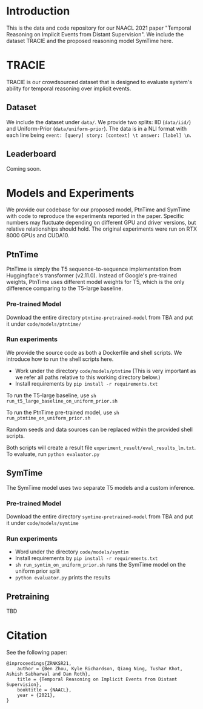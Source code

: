 # Introduction
This is the data and code repository for our NAACL 2021 paper "Temporal Reasoning on Implicit Events from Distant Supervision". 
We include the dataset TRACIE and the proposed reasoning model SymTime here.

# TRACIE
TRACIE is our crowdsourced dataset that is designed to evaluate system's ability for temporal reasoning over implicit events. 
## Dataset
We include the dataset under `data/`. We provide two splits: IID (`data/iid/`) and Uniform-Prior (`data/uniform-prior`).
The data is in a NLI format with each line being `event: [query] story: [context] \t answer: [label] \n`.
## Leaderboard
Coming soon.

# Models and Experiments
We provide our codebase for our proposed model, PtnTime and SymTime with code to reproduce the experiments reported in the paper. 
Specific numbers may fluctuate depending on different GPU and driver versions, but relative relationships should hold.
The original experiments were run on RTX 8000 GPUs and CUDA10.

## PtnTime
PtnTime is simply the T5 sequence-to-sequence implementation from Huggingface's transformer (v2.11.0).
Instead of Google's pre-trained weights, PtnTime uses different model weights for T5, which is the only difference comparing to the T5-large baseline.

### Pre-trained Model
Download the entire directory `ptntime-pretrained-model` from TBA
and put it under `code/models/ptntime/` 

### Run experiments
We provide the source code as both a Dockerfile and shell scripts. We introduce how to run the shell scripts here.

- Work under the directory `code/models/ptntime` (This is very important as we refer all paths relative to this working directory below.)
- Install requirements by `pip install -r requirements.txt`

To run the T5-large baseline, use `sh run_t5_large_baseline_on_uniform_prior.sh`

To run the PtnTime pre-trained model, use `sh run_ptntime_on_uniform_prior.sh`

Random seeds and data sources can be replaced within the provided shell scripts.

Both scripts will create a result file `experiment_result/eval_results_lm.txt`. To evaluate, run `python evaluator.py`

## SymTime
The SymTime model uses two separate T5 models and a custom inference.

### Pre-trained Model
Download the entire directory `symtime-pretrained-model` from TBA and put it under `code/models/symtime`

### Run experiments
- Word under the directory `code/models/symtim`
- Install requirements by `pip install -r requirements.txt`
- `sh run_symtim_on_uniform_prior.sh` runs the SymTime model on the uniform prior split
- `python evaluator.py` prints the results

## Pretraining
TBD

# Citation
See the following paper: 
```
@inproceedings{ZRNKSR21,
    author = {Ben Zhou, Kyle Richardson, Qiang Ning, Tushar Khot, Ashish Sabharwal and Dan Roth},
    title = {Temporal Reasoning on Implicit Events from Distant Supervision},
    booktitle = {NAACL},
    year = {2021},
}
```